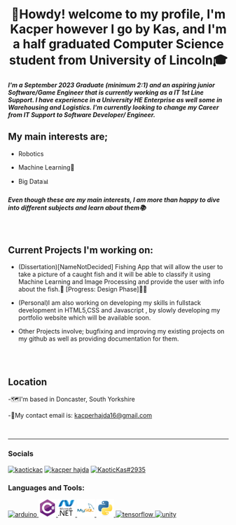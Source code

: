 # <div align="center">👋Howdy! welcome to my profile, I'm Kacper however I go by Kas, and I'm a half graduated Computer Science student from University of Lincoln🎓</div>  
  

##### I'm a September 2023 Graduate (minimum 2:1) and an aspiring junior Software/Game Engineer that is currently working as a IT 1st Line Support. I have experience in a University HE Enterprise as well some in Warehousing and Logistics. I'm currently looking to change my Career from IT Support to Software Developer/ Engineer.
  

## **My main interests are;**  
  

- Robotics  
  
- Machine Learning🤖  
  
- Big Data📊  
  

##### Even though these are my main interests, I am more than happy to dive into different subjects and learn about them📚  
  


<br/>  

## **Current Projects I'm working on:**  
  

- (Dissertation)[NameNotDecided] Fishing App that will allow the user to take a picture of a caught fish and it will be able to classify it using Machine Learning and Image Processing and provide the user with info about the fish.🎣
[Progress: Design Phase]🎨📏

- (Personal)I am also working on developing my skills in fullstack development in HTML5,CSS and Javascript , by slowly developing my portfolio website which will be available soon.

- Other Projects involve; bugfixing and improving my existing projects on my github as well as providing documentation for them.
<br/>  

<br/>

## Location

-🗺️I'm based in Doncaster, South Yorkshire 

-💌My contact email is: kacperhajda16@gmail.com

<br />

----

<h3 align="left">Socials</h3>
<p align="left">
<a href="https://twitter.com/kaotickac" target="blank"><img align="center" src="https://raw.githubusercontent.com/rahuldkjain/github-profile-readme-generator/master/src/images/icons/Social/twitter.svg" alt="kaotickac" height="30" width="40" /></a>
<a href="https://linkedin.com/in/kacper hajda" target="blank"><img align="center" src="https://raw.githubusercontent.com/rahuldkjain/github-profile-readme-generator/master/src/images/icons/Social/linked-in-alt.svg" alt="kacper hajda" height="30" width="40" /></a>
<a href="https://discordapp.com/users/118109434084851717" target="blank"><img align="center" src="https://raw.githubusercontent.com/rahuldkjain/github-profile-readme-generator/master/src/images/icons/Social/discord.svg" alt="KaoticKas#2935" height="30" width="40" /></a>
</p>

<h3 align="left">Languages and Tools:</h3>
<p align="left"> <a href="https://www.arduino.cc/" target="_blank" rel="noreferrer"> <img src="https://cdn.worldvectorlogo.com/logos/arduino-1.svg" alt="arduino" width="40" height="40"/> </a> <a href="https://www.w3schools.com/cs/" target="_blank" rel="noreferrer"> <img src="https://raw.githubusercontent.com/devicons/devicon/master/icons/csharp/csharp-original.svg" alt="csharp" width="40" height="40"/> </a> <a href="https://dotnet.microsoft.com/" target="_blank" rel="noreferrer"> <img src="https://raw.githubusercontent.com/devicons/devicon/master/icons/dot-net/dot-net-original-wordmark.svg" alt="dotnet" width="40" height="40"/> </a> <a href="https://www.mysql.com/" target="_blank" rel="noreferrer"> <img src="https://raw.githubusercontent.com/devicons/devicon/master/icons/mysql/mysql-original-wordmark.svg" alt="mysql" width="40" height="40"/> </a> <a href="https://www.python.org" target="_blank" rel="noreferrer"> <img src="https://raw.githubusercontent.com/devicons/devicon/master/icons/python/python-original.svg" alt="python" width="40" height="40"/> </a> <a href="https://www.tensorflow.org" target="_blank" rel="noreferrer"> <img src="https://www.vectorlogo.zone/logos/tensorflow/tensorflow-icon.svg" alt="tensorflow" width="40" height="40"/> </a> <a href="https://unity.com/" target="_blank" rel="noreferrer"> <img src="https://www.vectorlogo.zone/logos/unity3d/unity3d-icon.svg" alt="unity" width="40" height="40"/> </a> </p>
